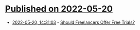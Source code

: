 # [Published on 2022-05-20](index.md)

* [2022-05-20, 14:31:03](https://news.ycombinator.com/item?id=31447947) - [Should Freelancers Offer Free Trials?](https://thebootstrappedfounder.com/should-freelancers-offer-free-trials/)
